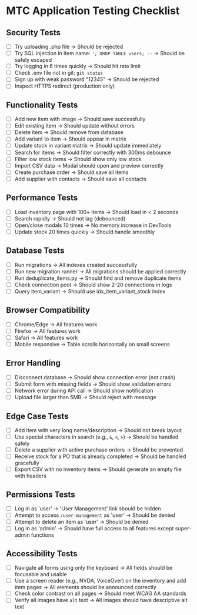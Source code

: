 # MTC Application Testing Checklist

## Security Tests
- [ ] Try uploading .php file → Should be rejected
- [ ] Try SQL injection in item name: `'; DROP TABLE users; --` → Should be safely escaped
- [ ] Try logging in 6 times quickly → Should hit rate limit
- [ ] Check .env file not in git: `git status`
- [ ] Sign up with weak password "12345" → Should be rejected
- [ ] Inspect HTTPS redirect (production only)

## Functionality Tests
- [ ] Add new item with image → Should save successfully
- [ ] Edit existing item → Should update without errors
- [ ] Delete item → Should remove from database
- [ ] Add variant to item → Should appear in matrix
- [ ] Update stock in variant matrix → Should update immediately
- [ ] Search for items → Should filter correctly with 300ms debounce
- [ ] Filter low stock items → Should show only low stock
- [ ] Import CSV data → Modal should open and preview correctly
- [ ] Create purchase order → Should save all items
- [ ] Add supplier with contacts → Should save all contacts

## Performance Tests
- [ ] Load inventory page with 100+ items → Should load in < 2 seconds
- [ ] Search rapidly → Should not lag (debounced)
- [ ] Open/close modals 10 times → No memory increase in DevTools
- [ ] Update stock 20 times quickly → Should handle smoothly

## Database Tests
- [ ] Run migrations → All indexes created successfully
- [ ] Run new migration runner → All migrations should be applied correctly
- [ ] Run deduplicate_items.py → Should find and remove duplicate items
- [ ] Check connection pool → Should show 2-20 connections in logs
- [ ] Query item_variant → Should use idx_item_variant_stock index

## Browser Compatibility
- [ ] Chrome/Edge → All features work
- [ ] Firefox → All features work
- [ ] Safari → All features work
- [ ] Mobile responsive → Table scrolls horizontally on small screens

## Error Handling
- [ ] Disconnect database → Should show connection error (not crash)
- [ ] Submit form with missing fields → Should show validation errors
- [ ] Network error during API call → Should show notification
- [ ] Upload file larger than 5MB → Should reject with message

## Edge Case Tests
- [ ] Add item with very long name/description → Should not break layout
- [ ] Use special characters in search (e.g., `&`, `<`, `>`) → Should be handled safely
- [ ] Delete a supplier with active purchase orders → Should be prevented
- [ ] Receive stock for a PO that is already completed → Should be handled gracefully
- [ ] Export CSV with no inventory items → Should generate an empty file with headers

## Permissions Tests
- [ ] Log in as 'user' → 'User Management' link should be hidden
- [ ] Attempt to access `/user-management` as 'user' → Should be denied
- [ ] Attempt to delete an item as 'user' → Should be denied
- [ ] Log in as 'admin' → Should have full access to all features except super-admin functions

## Accessibility Tests
- [ ] Navigate all forms using only the keyboard → All fields should be focusable and usable
- [ ] Use a screen reader (e.g., NVDA, VoiceOver) on the inventory and add item pages → All elements should be announced correctly
- [ ] Check color contrast on all pages → Should meet WCAG AA standards
- [ ] Verify all images have `alt` text → All images should have descriptive alt text

